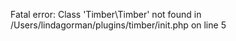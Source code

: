 
Fatal error: Class 'Timber\Timber' not found in /Users/lindagorman/plugins/timber/init.php on line 5
